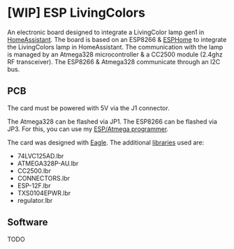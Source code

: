 # [WIP] ESP LivingColors

An electronic board designed to integrate a LivingColor lamp gen1 in [HomeAssistant].
The board is based on an ESP8266 & [ESPHome] to integrate the LivingColors lamp in HomeAssistant.
The communication with the lamp is managed by an Atmega328 microcontroller & a CC2500 module (2.4ghz RF transceiver).
The ESP8266 & Atmega328 communicate through an I2C bus.

## PCB

The card must be powered with 5V via the J1 connector.

The Atmega328 can be flashed via JP1. The ESP8266 can be flashed via JP3.
For this, you can use my [ESP/Atmega programmer].

The card was designed with [Eagle].
The additional [libraries] used are:
* 74LVC125AD.lbr
* ATMEGA328P-AU.lbr
* CC2500.lbr
* CONNECTORS.lbr
* ESP-12F.lbr
* TXS0104EPWR.lbr
* regulator.lbr

## Software

TODO

[HomeAssistant]: https://www.home-assistant.io
[ESPHome]: https://esphome.io/
[ESP/Atmega programmer]: https://github.com/hiteule/programmer-esp-atmega
[Eagle]:     https://www.autodesk.fr/products/eagle
[libraries]: https://github.com/hiteule/eagle-library
